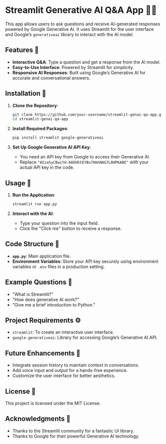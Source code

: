 

# Streamlit Generative AI Q&A App 🤖💬

This app allows users to ask questions and receive AI-generated responses powered by Google Generative AI. It uses Streamlit for the user interface and Google’s `generativeai` library to interact with the AI model.

## Features 📌

- **Interactive Q&A**: Type a question and get a response from the AI model.
- **Easy-to-Use Interface**: Powered by Streamlit for simplicity.
- **Responsive AI Responses**: Built using Google’s Generative AI for accurate and conversational answers.

## Installation 🔧

1. **Clone the Repository**:
   ```bash
   git clone https://github.com/your-username/streamlit-genai-qa-app.git
   cd streamlit-genai-qa-app
   ```

2. **Install Required Packages**:
   ```bash
   pip install streamlit google-generativeai
   ```

3. **Set Up Google Generative AI API Key**:
   - You need an API key from Google to access their Generative AI.
   - Replace `"AIzaSyCBwiYm-68EHhtEYBs7HmhNAG7L8HPKABE"` with your actual API key in the code.

## Usage 🎉

1. **Run the Application**:
   ```bash
   streamlit run app.py
   ```

2. **Interact with the AI**:
   - Type your question into the input field.
   - Click the "Click me" button to receive a response.

## Code Structure 📁

- **`app.py`**: Main application file.
- **Environment Variables**: Store your API key securely using environment variables or `.env` files in a production setting.

## Example Questions 💬

- "What is Streamlit?"
- "How does generative AI work?"
- "Give me a brief introduction to Python."

## Project Requirements ⚙️

- `streamlit`: To create an interactive user interface.
- `google-generativeai`: Library for accessing Google’s Generative AI API.

## Future Enhancements 🌱

- Integrate session history to maintain context in conversations.
- Add voice input and output for a hands-free experience.
- Customize the user interface for better aesthetics.

## License 📜

This project is licensed under the MIT License.

## Acknowledgments 🙏

- Thanks to the Streamlit community for a fantastic UI library.
- Thanks to Google for their powerful Generative AI technology.


